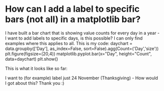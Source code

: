 
# How can I add a label to specific bars (not all) in a matplotlib bar?

I have built a bar chart that is showing value counts for every day in a year - I want to add labels to specific days, is this possible? I can only find examples where this applies to all. This is my code:
daychart = data.groupby(['Day'], as_index=False, sort=False).agg(Count=('Day','size'))
plt.figure(figsize=(20,4))
matplotlib.pyplot.bar(x="Day", height="Count", data=daychart)
plt.show()

This is what it looks like so far:

I want to (for example) label just 24 November (Thanksgiving) - How would I got about this?
Thank you :)

        